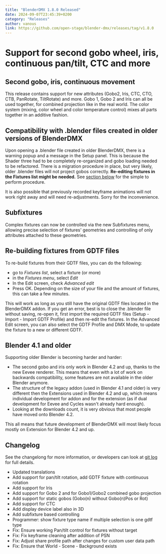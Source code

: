 ```yaml
---
title: "BlenderDMX 1.8.0 Released"
date: 2024-09-07T23:45:39+0200
category: "Releases"
author: vanous
link: https://github.com/open-stage/blender-dmx/releases/tag/v1.8.0
---
```

# Support for second gobo wheel, iris, continuous pan/tilt, CTC and more

## Second gobo, iris, continuous movement

This release contains support for new attributes (Gobo2, Iris, CTC, CTO, CTB,
PanRotate, TiltRotate) and more. Gobo 1, Gobo 2 and Iris can all be used
together, for combined projection like in the real world. The color system
(mixing, color wheel and color temperature control) mixes all parts together in
an additive fashion.

## Compatibility with .blender files created in older versions of BlenderDMX


Upon opening a .blender file created in older BlenderDMX, there is a warning
popup and a message in the Setup panel. This is because the Shader three had to
be completely re-organized and gobo loading needed to be refactored. There is a
migration procedure in place, but very likely, older .blender files will not
project gobos correctly. **Re-editing fixtures in the Fixtures list might be
needed.** See [section below](#re-building-fixtures-from-gdtf-files) for the
simple to perform procedure.

It is also possible that previously recorded keyframe animations will not work
right away and will need re-adjustments. Sorry for the inconvenience.

## Subfixtures

Complex fixtures can now be controlled via the new Subfixtures menu, allowing
precise selection of fixtures' geometries and controlling of only attributes
attached to these geometries.

## Re-building fixtures from GDTF files

To re-build fixtures from their GDTF files, you can do the following:

- go to *Fixtures list*, select a fixture (or more)
- in the *Fixtures menu*, select *Edit*
- In the Edit screen, check *Advanced edit*
- Press OK. Depending on the size of your file and the amount of fixtures, this
  can take a few minutes.

This will work as long as you still have the original GDTF files located in the
BlenderDMX addon. If you get an error, best is to close the .blender file
without saving, re-open it, first import the required GDTF files (Setup -
Import - Import GDTF Profile) and then re-edit the fixtures. In the Advanced
Edit screen, you can also select the GDTF Profile and DMX Mode, to update the
fixture to a new or different GDTF.

## Blender 4.1 and older

Supporting older Blender is becoming harder and harder:

- The second gobo and iris only work in Blender 4.2 and up, thanks to the new
  Eevee renderer. This means that even with a lot of work on backwards
  compatibility, some features are not available in the older Blender anymore.
- The structure of the legacy addon (used in Blender 4.1 and older) is very
  different then the Extensions used in Blender 4.2 and up, which means
  individual development for addon and for the extension (as if dual
  development for Eevee and Cycles wasn't already hard enough).
- Looking at the downloads count, it is very obvious that most people
  have moved onto Blender 4.2.

This all means that future development of BlenderDMX will most likely focus
mostly on Extension for Blender 4.2 and up.

## Changelog

See the changelong for more information, or developers can look at [git
log](https://github.com/open-stage/blender-dmx/commits/main/) for full details.

* Updated translations
* Add support for pan/tilt rotation, add GDTF fixture with continuous rotation
* Add support for Iris
* Add support for Gobo 2 and for Gobo1/Gobo2 combined gobo projection
* Add support for static gobos (Gobo(n) without Gobo(n)Pos or Rot)
* Add support for CTC
* Add display device label also in 3D
* Add subfixture based controlling
* Programmer: show fixture type name if multiple selection is one gdtf type
* Fix: Ensure working Pan/tilt control for fixtures without target
* Fix: Fix keyframe cleaning after addition of PSN
* Fix: Adjust share profile path after changes for custom user data path
* Fix: Ensure that World - Scene - Background exists
